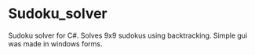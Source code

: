 # Sudoku_solver
Sudoku solver for C#. Solves 9x9 sudokus using backtracking.
Simple gui was made in windows forms.


